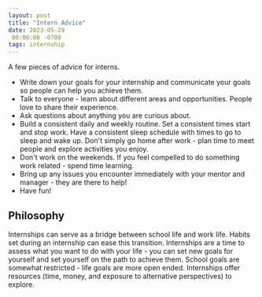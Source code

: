 ```yaml
---
layout: post
title: "Intern Advice"
date: 2023-05-29
 00:00:00 -0700
tags: internship
---
```


A few pieces of advice for interns.

- Write down your goals for your internship and communicate your goals so people can help you achieve them.
- Talk to everyone - learn about different areas and opportunities. People love to share their experience.
- Ask questions about anything you are curious about.
- Build a consistent daily and weekly routine. Set a consistent times start and stop work. Have a consistent sleep schedule with times to go to sleep and wake up. Don't simply go home after work - plan time to meet people and explore activities you enjoy.
- Don't work on the weekends. If you feel compelled to do something work related - spend time learning.
- Bring up any issues you encounter immediately with your mentor and manager - they are there to help!
- Have fun!

## Philosophy

Internships can serve as a bridge between school life and work life. Habits set during an internship can ease this transition. Internships are a time to assess what you want to do with your life - you can set new goals for yourself and set yourself on the path to achieve them. School goals are somewhat restricted - life goals are more open ended. Internships offer resources (time, money, and exposure to alternative perspectives) to explore.
